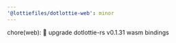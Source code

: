 ```yaml
---
'@lottiefiles/dotlottie-web': minor
---
```


chore(web): 🤖 upgrade dotlottie-rs v0.1.31 wasm bindings
